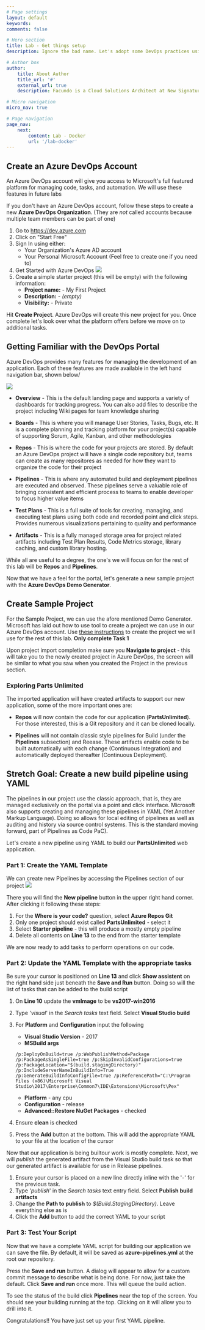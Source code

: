 ```yaml
---
# Page settings
layout: default
keywords:
comments: false

# Hero section
title: Lab - Get things setup
description: Ignore the bad name. Let's adopt some DevOps practices using Azure DevOps.

# Author box
author:
    title: About Author
    title_url: '#'
    external_url: true
    description: Facundo is a Cloud Solutions Architect at New Signature. He enjoys helping clients with architecture, containers/orchestration, and stream lining development processes.

# Micro navigation
micro_nav: true

# Page navigation
page_nav:
    next: 
        content: Lab - Docker
        url: '/lab-docker'
---
```


## Create an Azure DevOps Account
An Azure DevOps account will give you access to Microsoft's full featured platform for managing code, tasks, and automation. We will use these features in future labs

If you don't have an Azure DevOps account, follow these steps to create a new **Azure DevOps Organization**. (They are _not_ called accounts because multiple team members can be part of one)

1. Go to <a href="http://dev.azure.com" target="_blank">https://dev.azure.com</a>
2. Click on "Start Free"
3. Sign In using either:
    - Your Organization's Azure AD account
    - Your Personal Microsoft Account (Feel free to create one if you need to)
4. Get Started with Azure DevOps
![](/images/get-started-azure-devops-2.jpg)
5. Create a simple starter project (this will be empty) with the following information:
    - **Project name:** - My First Project
    - **Description:** - *(empty)*
    - **Visibility:** - Private

Hit **Create Project**. Azure DevOps will create this new project for you. Once complete let's look over what the platform offers before we move on to additional tasks.

## Getting Familiar with the DevOps Portal
Azure DevOps provides many features for managing the development of an application. Each of these features are made available in the left hand navigation bar, shown below/

![](/images/left_navigation.png)

- **Overview** - This is the default landing page and supports a variety of dashboards for tracking progress. You can also add files to describe the project including Wiki pages for team knowledge sharing

- **Boards** - This is where you will manage User Stories, Tasks, Bugs, etc. It is a complete planning and tracking platform for your project(s) capable of supporting Scrum, Agile, Kanban, and other methodologies

- **Repos** - This is where the code for your projects are stored. By default an Azure DevOps project will have a single code repository but, teams can create as many repositores as needed for how they want to organize the code for their project

- **Pipelines** - This is where any automated build and deployment pipelines are executed and observed. These pipelines serve a valuable role of bringing consistent and efficient process to teams to enable developer to focus higher value items

- **Test Plans** - This is a full suite of tools for creating, managing, and executing test plans using both code and recorded point and click steps. Provides numerous visualizations pertaining to quality and performance

- **Artifacts** - This is a fully managed storage area for project related artifacts including Test Plan Results, Code Metrics storage, library caching, and custom library hosting.

While all are useful to a degree, the one's we will focus on for the rest of this lab will be **Repos** and **Pipelines**.

Now that we have a feel for the portal, let's generate a new sample project with  the **Azure DevOps Demo Generator**.

## Create Sample Project

For the Sample Project, we can use the afore mentioned Demo Generator. Microsoft has laid out how to use tool to create a project we can use in our Azure DevOps account. Use [these instructions](https://www.azuredevopslabs.com/labs/azuredevops/prereq/) to create the project we will use for the rest of this lab. **Only complete Task 1**

Upon project import completion make sure you **Navigate to project** - this will take you to the newly created project in Azure DevOps, the screen will be similar to what you saw when you created the Project in the previous section.

### Exploring Parts Unlimited
The imported application will have created artifacts to support our new application, some of the more important ones are:

- **Repos** will now contain the code for our application (**PartsUnlimited**). For those interested, this is a Git repository and it can be cloned locally.

- **Pipelines** will not contain classic style pipelines for Build (under the **Pipelines** subsection) and Reease. These artifacts enable code to be built automatically with each change (Continuous Integration) and automatically deployed thereafter (Continuous Deployment).

## Stretch Goal: Create a new build pipeline using YAML
The pipelines in our project use the classic approach, that is, they are managed exclusively on the portal via a point and click interface. Microsoft also supports creating and managing these pipelines in YAML (Yet Another Markup Language). Doing so allows for local editing of pipelines as well as auditing and history via source control systems. This is the standard moving forward, part of Pipelines as Code PaC).

Let's create a new pipeline using YAML to build our **PartsUnlimited** web application.

### Part 1: Create the YAML Template
We can create new Pipelines by accessing the Pipelines section of our project ![](/images/pipelines.png)

There you will find the **New pipeline** button in the upper right hand corner. After clicking it following these steps:

1. For the **Where is your code?** question, select **Azure Repos Git**
2. Only one project should exist called **PartsUnlimited** - select it
3. Select **Starter pipeline** - this will produce a mostly empty pipeline
4. Delete all contents on **Line 13** to the end from the starter template

We are now ready to add tasks to perform operations on our code.

### Part 2: Update the YAML Template with the appropriate tasks
Be sure your cursor is positioned on **Line 13** and click **Show assistent** on the right hand side just beneath the **Save and Run** button. Doing so will the list of tasks that can be added to the build script

1. On **Line 10** update the **vmImage** to be **vs2017-win2016**
2. Type '*visual*' in the *Search tasks* text field. Select **Visual Studio build**
3. For **Platform** and **Configuration** input the following
    - **Visual Studio Version** - 2017
    - **MSBuild args**
    ```
    /p:DeployOnBuild=true /p:WebPublishMethod=Package /p:PackageAsSingleFile=true /p:SkipInvalidConfigurations=true /p:PackageLocation="$(build.stagingDirectory)" /p:IncludeServerNameInBuildInfo=True /p:GenerateBuildInfoConfigFile=true /p:ReferencePath="C:\Program Files (x86)\Microsoft Visual Studio\2017\Enterprise\Common7\IDE\Extensions\Microsoft\Pex"
    ```
    - **Platform** - any cpu
    - **Configuration** - release
    - **Advanced::Restore NuGet Packages** - checked

4. Ensure **clean** is checked
5. Press the **Add** button at the bottom. This will add the appropriate YAML to your file at the location of the cursor

Now that our application is being builtour work is mostly complete. Next, we will *publish* the generated artifact from the Visual Studio build task so that our generated artifact is available for use in Release pipelines.

1. Ensure your cursor is placed on a new line directly inline with the '-' for the previous task.
2. Type '*publish*' in the *Search tasks* text entry field. Select **Publish build artifacts**
3. Change the **Path to publish** to *$(Build.StagingDirectory)*. Leave everything else as is
4. Click the **Add** button to add the correct YAML to your script

### Part 3: Test Your Script
Now that we have a complete YAML script for building our application we can save the file. By default, it will be saved as **azure-pipelines.yml** at the root our repository.

Press the **Save and run** button. A dialog will appear to allow for a custom commit message to describe what is being done. For now, just take the default. Click **Save and run** once more. This will queue the build action.

To see the status of the build click **Pipelines** near the top of the screen. You should see your building running at the top. Clicking on it will allow you to drill into it.

Congratulations!! You have just set up your first YAML pipeline.